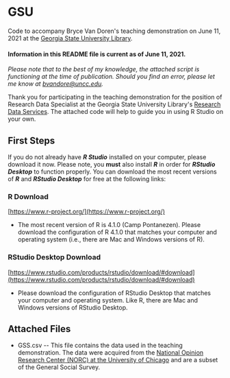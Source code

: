 # GSU
Code to accompany Bryce Van Doren's teaching demonstration on June 11, 2021 at the [Georgia State University Library](https://library.gsu.edu).

#### Information in this README file is current as of June 11, 2021.
*Please note that to the best of my knowledge, the attached script is functioning at the time of publication. Should you find an error, please let me know at bvandore@uncc.edu.*

Thank you for participating in the teaching demonstration for the position of Research Data Specialist at the Georgia State University Library's [Research Data Services](https://research.library.gsu.edu/dataservices). The attached code will help to guide you in using R Studio on your own.

## First Steps
If you do not already have ***R Studio*** installed on your computer, please download it now. Please note, you **must** also install ***R*** in order for ***RStudio Desktop*** to function properly. You can download the most recent versions of ***R*** and ***RStudio Desktop*** for free at the following links:

### R Download
[https://www.r-project.org/](https://www.r-project.org/)
* The most recent version of R is 4.1.0 (Camp Pontanezen). Please download the configuration of R 4.1.0 that matches your computer and operating system (i.e., there are Mac and Windows versions of R).

### RStudio Desktop Download
[https://www.rstudio.com/products/rstudio/download/#download](https://www.rstudio.com/products/rstudio/download/#download)
* Please download the configuration of RStudio Desktop that matches your computer and operating system. Like R, there are Mac and Windows versions of RStudio Desktop.

## Attached Files
* GSS.csv -- This file contains the data used in the teaching demonstration. The data were acquired from the [National Opinion Research Center (NORC) at the University of Chicago](https://gssdataexplorer.norc.org) and are a subset of the General Social Survey.
